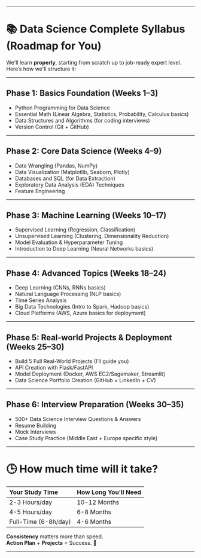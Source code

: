 
---

# 📚 Data Science Complete Syllabus (Roadmap for You)

We'll learn **properly**, starting from scratch up to job-ready expert level. Here’s how we'll structure it:

---

## **Phase 1: Basics Foundation (Weeks 1–3)**
- Python Programming for Data Science
- Essential Math (Linear Algebra, Statistics, Probability, Calculus basics)
- Data Structures and Algorithms (for coding interviews)
- Version Control (Git + GitHub)

---

## **Phase 2: Core Data Science (Weeks 4–9)**
- Data Wrangling (Pandas, NumPy)
- Data Visualization (Matplotlib, Seaborn, Plotly)
- Databases and SQL (for Data Extraction)
- Exploratory Data Analysis (EDA) Techniques
- Feature Engineering

---

## **Phase 3: Machine Learning (Weeks 10–17)**
- Supervised Learning (Regression, Classification)
- Unsupervised Learning (Clustering, Dimensionality Reduction)
- Model Evaluation & Hyperparameter Tuning
- Introduction to Deep Learning (Neural Networks basics)

---

## **Phase 4: Advanced Topics (Weeks 18–24)**
- Deep Learning (CNNs, RNNs basics)
- Natural Language Processing (NLP basics)
- Time Series Analysis
- Big Data Technologies (Intro to Spark, Hadoop basics)
- Cloud Platforms (AWS, Azure basics for deployment)

---

## **Phase 5: Real-world Projects & Deployment (Weeks 25–30)**
- Build 5 Full Real-World Projects (I’ll guide you)
- API Creation with Flask/FastAPI
- Model Deployment (Docker, AWS EC2/Sagemaker, Streamlit)
- Data Science Portfolio Creation (GitHub + LinkedIn + CV)

---

## **Phase 6: Interview Preparation (Weeks 30–35)**
- 500+ Data Science Interview Questions & Answers
- Resume Building
- Mock Interviews
- Case Study Practice (Middle East + Europe specific style)

---

# 🕒 **How much time will it take?**

| Your Study Time | How Long You’ll Need |  
|:----------------|:----------------------|  
| 2-3 Hours/day    | 10-12 Months           |  
| 4-5 Hours/day    | 6-8 Months             |  
| Full-Time (6-8h/day) | 4-6 Months       |  

**Consistency** matters more than speed.  
**Action Plan** + **Projects** = Success. 🚀

---
